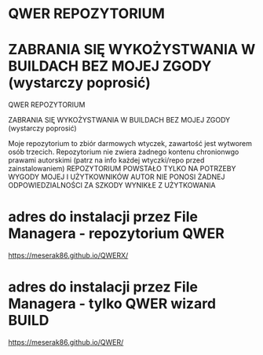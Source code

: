# QWER REPOZYTORIUM
# ZABRANIA SIĘ WYKOŻYSTWANIA W BUILDACH BEZ MOJEJ ZGODY (wystarczy poprosić)
QWER REPOZYTORIUM

ZABRANIA SIĘ WYKOŻYSTWANIA W BUILDACH BEZ MOJEJ ZGODY (wystarczy poprosić)

Moje repozytorium to zbiór darmowych wtyczek, zawartość jest wytworem osób trzecich.
Repozytorium nie zwiera żadnego kontenu chronionwgo prawami autorskimi
(patrz na info każdej wtyczki/repo przed zainstalowaniem)
REPOZYTORIUM POWSTAŁO TYLKO NA POTRZEBY WYGODY MOJEJ I UŻYTKOWNIKÓW
AUTOR NIE PONOSI ŻADNEJ ODPOWIEDZIALNOŚCI ZA SZKODY WYNIKŁE Z UŻYTKOWANIA

# adres do instalacji przez File Managera - repozytorium QWER

https://meserak86.github.io/QWERX/


# adres do instalacji przez File Managera - tylko QWER wizard BUILD

https://meserak86.github.io/QWER/


